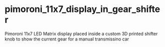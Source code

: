 # pimoroni_11x7_display_in_gear_shifter
Pimoroni 11x7 LED Matrix display placed inside a custom 3D printed shifter knob to show the current gear for a manual transmissino car
